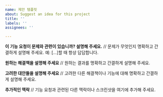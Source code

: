 ```yaml
---
name: 제안 템플릿
about: Suggest an idea for this project
title: ''
labels: ''
assignees: ''

---
```


**이 기능 요청이 문제와 관련이 있습니까? 설명해 주세요.**
// 문제가 무엇인지 명확하고 간결하게 설명해 주세요. 예: [...]할 때 항상 답답합니다.

**원하는 해결책을 설명해 주세요**
// 원하는 결과를 명확하고 간결하게 설명해 주세요.

**고려한 대안들을 설명해 주세요**
// 고려한 다른 해결책이나 기능에 대해 명확하고 간결하게 설명해 주세요.

**추가적인 맥락**
// 기능 요청과 관련된 다른 맥락이나 스크린샷을 여기에 추가해 주세요.
